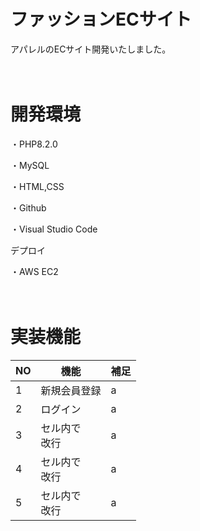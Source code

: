 # ファッションECサイト

アパレルのECサイト開発いたしました。
<br>
<br>
<br>
# 開発環境

・PHP8.2.0

・MySQL

・HTML,CSS

・Github

・Visual Studio Code

デプロイ

・AWS EC2
<br>
<br>
<br>
# 実装機能

| NO | 機能 | 補足 |
| ---- | ---- | ---- |
| 1 | 新規会員登録 | a |
| 2 | ログイン | a |
| 3 | セル内で<br>改行 | a |
| 4 | セル内で<br>改行 | a |
| 5 | セル内で<br>改行 | a |
